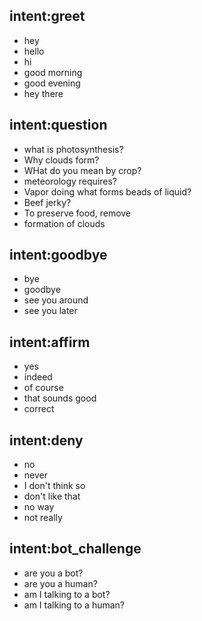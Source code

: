 ## intent:greet
- hey
- hello
- hi
- good morning
- good evening
- hey there


## intent:question
- what is photosynthesis?
- Why clouds form?
- WHat do you mean by crop?
- meteorology requires?
- Vapor doing what forms beads of liquid?
- Beef jerky?
- To preserve food, remove
- formation of clouds


## intent:goodbye
- bye
- goodbye
- see you around
- see you later

## intent:affirm
- yes
- indeed
- of course
- that sounds good
- correct

## intent:deny
- no
- never
- I don't think so
- don't like that
- no way
- not really

## intent:bot_challenge
- are you a bot?
- are you a human?
- am I talking to a bot?
- am I talking to a human?

